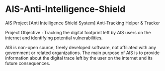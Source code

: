 # AIS-Anti-Intelligence-Shield
AIS Project [Anti Intelligence Shield System] Anti-Tracking Helper &amp; Tracker 

Project Objective : Tracking the digital footprint left by AIS users on the internet and
identifying potential vulnerabilities. 

AIS is non-open source, freely developed software, not affiliated
with any government or related organizations. The main purpose
of AIS is to provide information about the digital trace left by the
user on the internet and its future consequences.
